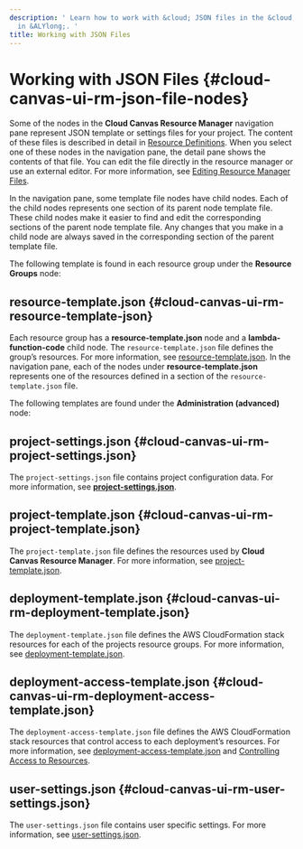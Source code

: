 ```yaml
---
description: ' Learn how to work with &cloud; JSON files in the &cloud; Resource Manager
  in &ALYlong;. '
title: Working with JSON Files
---
```

# Working with JSON Files {#cloud-canvas-ui-rm-json-file-nodes}

Some of the nodes in the **Cloud Canvas Resource Manager** navigation pane represent JSON template or settings files for your project\. The content of these files is described in detail in [Resource Definitions](/docs/userguide/gems/cloud-canvas/resource-definitions.md)\. When you select one of these nodes in the navigation pane, the detail pane shows the contents of that file\. You can edit the file directly in the resource manager or use an external editor\. For more information, see [Editing Resource Manager Files](/docs/userguide/gems/cloud-canvas/ui-rm-text-editing.md)\. 

In the navigation pane, some template file nodes have child nodes\. Each of the child nodes represents one section of its parent node template file\. These child nodes make it easier to find and edit the corresponding sections of the parent node template file\. Any changes that you make in a child node are always saved in the corresponding section of the parent template file\. 

The following template is found in each resource group under the **Resource Groups** node: 

## resource\-template\.json {#cloud-canvas-ui-rm-resource-template-json}

Each resource group has a **resource\-template\.json** node and a **lambda\-function\-code** child node\. The `resource-template.json` file defines the group’s resources\. For more information, see [resource\-template\.json](/docs/userguide/gems/cloud-canvas/resource-definitions#cloud-canvas-resource-template)\.  In the navigation pane, each of the nodes under **resource\-template\.json** represents one of the resources defined in a section of the `resource-template.json` file\. 

The following templates are found under the **Administration \(advanced\)** node: 

## project\-settings\.json {#cloud-canvas-ui-rm-project-settings.json}

The `project-settings.json` file contains project configuration data\. For more information, see [**project\-settings\.json**](/docs/userguide/gems/cloud-canvas/resource-deployments#cloud-canvas-project-settings)\.

## project\-template\.json {#cloud-canvas-ui-rm-project-template.json}

The `project-template.json` file defines the resources used by **Cloud Canvas Resource Manager**\. For more information, see [project\-template\.json](/docs/userguide/gems/cloud-canvas/resource-definitions#cloud-canvas-project-template)\.

## deployment\-template\.json {#cloud-canvas-ui-rm-deployment-template.json}

The `deployment-template.json` file defines the AWS CloudFormation stack resources for each of the projects resource groups\. For more information, see [deployment\-template\.json](/docs/userguide/gems/cloud-canvas/resource-definitions#cloud-canvas-deployment-template)\.

## deployment\-access\-template\.json {#cloud-canvas-ui-rm-deployment-access-template.json}

The `deployment-access-template.json` file defines the AWS CloudFormation stack resources that control access to each deployment’s resources\. For more information, see [deployment\-access\-template\.json](/docs/userguide/gems/cloud-canvas/resource-definitions#cloud-canvas-deployment-access-template) and [Controlling Access to Resources](/docs/userguide/gems/cloud-canvas/setting-access-permissions.md)\. 

## user\-settings\.json {#cloud-canvas-ui-rm-user-settings.json}

The `user-settings.json` file contains user specific settings\. For more information, see [user\-settings\.json](/docs/userguide/gems/cloud-canvas/resource-definitions#cloud-canvas-user-settings)\.